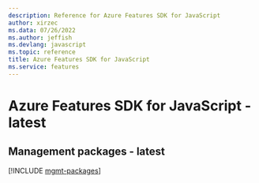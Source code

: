 ```yaml
---
description: Reference for Azure Features SDK for JavaScript
author: xirzec
ms.data: 07/26/2022
ms.author: jeffish
ms.devlang: javascript
ms.topic: reference
title: Azure Features SDK for JavaScript
ms.service: features
---
```

# Azure Features SDK for JavaScript - latest

## Management packages - latest
[!INCLUDE [mgmt-packages](features-mgmt-index.md)]